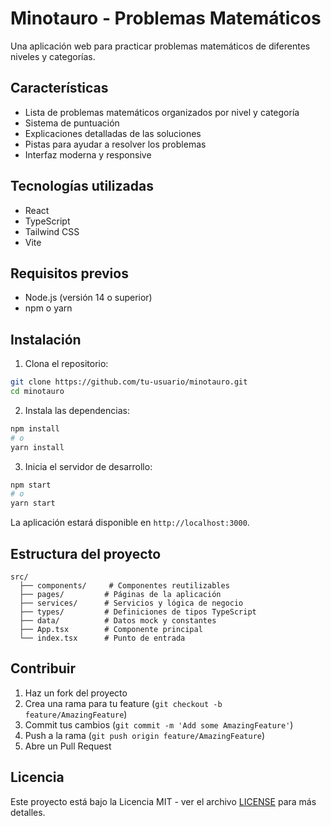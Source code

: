 # Minotauro - Problemas Matemáticos

Una aplicación web para practicar problemas matemáticos de diferentes niveles y categorías.

## Características

- Lista de problemas matemáticos organizados por nivel y categoría
- Sistema de puntuación
- Explicaciones detalladas de las soluciones
- Pistas para ayudar a resolver los problemas
- Interfaz moderna y responsive

## Tecnologías utilizadas

- React
- TypeScript
- Tailwind CSS
- Vite

## Requisitos previos

- Node.js (versión 14 o superior)
- npm o yarn

## Instalación

1. Clona el repositorio:

```bash
git clone https://github.com/tu-usuario/minotauro.git
cd minotauro
```

2. Instala las dependencias:

```bash
npm install
# o
yarn install
```

3. Inicia el servidor de desarrollo:

```bash
npm start
# o
yarn start
```

La aplicación estará disponible en `http://localhost:3000`.

## Estructura del proyecto

```
src/
  ├── components/     # Componentes reutilizables
  ├── pages/         # Páginas de la aplicación
  ├── services/      # Servicios y lógica de negocio
  ├── types/         # Definiciones de tipos TypeScript
  ├── data/          # Datos mock y constantes
  ├── App.tsx        # Componente principal
  └── index.tsx      # Punto de entrada
```

## Contribuir

1. Haz un fork del proyecto
2. Crea una rama para tu feature (`git checkout -b feature/AmazingFeature`)
3. Commit tus cambios (`git commit -m 'Add some AmazingFeature'`)
4. Push a la rama (`git push origin feature/AmazingFeature`)
5. Abre un Pull Request

## Licencia

Este proyecto está bajo la Licencia MIT - ver el archivo [LICENSE](LICENSE) para más detalles.
